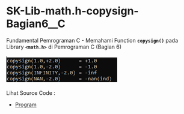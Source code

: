 # SK-Lib-math.h-copysign-Bagian6__C
Fundamental Pemrograman C - Memahami Function <code><b>copysign()</b></code> pada Library <code><b>&lt;math.h></b></code> di Pemrograman C (Bagian 6)<br><br>
<img src="https://github.com/RizkyKhapidsyah/SK-Lib-math.h-copysign-Bagian6__C/blob/master/SK-Lib-math.h-copysign-Bagian6__C/result/001.PNG"><br><br>
Lihat Source Code : <br>
- <a href="https://github.com/RizkyKhapidsyah/SK-Lib-math.h-copysign-Bagian6__C/blob/master/SK-Lib-math.h-copysign-Bagian6__C/Source.c">Program</a>
